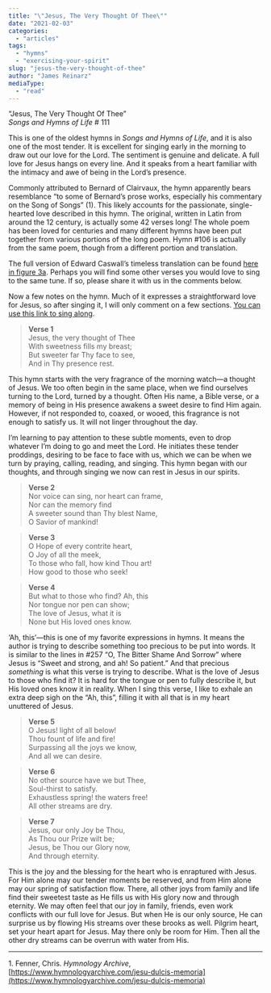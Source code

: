 ```yaml
---
title: "\"Jesus, The Very Thought Of Thee\""
date: "2021-02-03"
categories: 
  - "articles"
tags: 
  - "hymns"
  - "exercising-your-spirit"
slug: "jesus-the-very-thought-of-thee"
author: "James Reinarz"
mediaType: 
  - "read"
---
```


“Jesus, The Very Thought Of Thee”  
_Songs and Hymns of Life_ \# 111

This is one of the oldest hymns in _Songs and Hymns of Life_, and it is also one of the most tender. It is excellent for singing early in the morning to draw out our love for the Lord. The sentiment is genuine and delicate. A full love for Jesus hangs on every line. And it speaks from a heart familiar with the intimacy and awe of being in the Lord’s presence. 

Commonly attributed to Bernard of Clairvaux, the hymn apparently bears resemblance “to some of Bernard’s prose works, especially his commentary on the Song of Songs” (1). This likely accounts for the passionate, single-hearted love described in this hymn. The original, written in Latin from around the 12 century, is actually some 42 verses long! The whole poem has been loved for centuries and many different hymns have been put together from various portions of the long poem. Hymn #106 is actually from the same poem, though from a different portion and translation. 

The full version of Edward Caswall’s timeless translation can be found [here in figure 3a](https://www.hymnologyarchive.com/jesu-dulcis-memoria). Perhaps you will find some other verses you would love to sing to the same tune. If so, please share it with us in the comments below. 

Now a few notes on the hymn. Much of it expresses a straightforward love for Jesus, so after singing it, I will only comment on a few sections. [You can use this link to sing along](https://youtu.be/i-hsBIxsedw).

> **Verse 1**  
> Jesus, the very thought of Thee  
> With sweetness fills my breast;  
> But sweeter far Thy face to see,  
> And in Thy presence rest.

This hymn starts with the very fragrance of the morning watch—a thought of Jesus. We too often begin in the same place, when we find ourselves turning to the Lord, turned by a thought. Often His name, a Bible verse, or a memory of being in His presence awakens a sweet desire to find Him again. However, if not responded to, coaxed, or wooed, this fragrance is not enough to satisfy us. It will not linger throughout the day. 

I’m learning to pay attention to these subtle moments, even to drop whatever I’m doing to go and meet the Lord. He initiates these tender proddings, desiring to be face to face with us, which we can be when we turn by praying, calling, reading, and singing. This hymn began with our thoughts, and through singing we now can rest in Jesus in our spirits.

> **Verse 2**  
> Nor voice can sing, nor heart can frame,  
> Nor can the memory find  
> A sweeter sound than Thy blest Name,  
> O Savior of mankind!

> **Verse 3**  
> O Hope of every contrite heart,  
> O Joy of all the meek,  
> To those who fall, how kind Thou art!  
> How good to those who seek!

> **Verse 4**  
> But what to those who find? Ah, this  
> Nor tongue nor pen can show;  
> The love of Jesus, what it is  
> None but His loved ones know.

‘Ah, this’—this is one of my favorite expressions in hymns. It means the author is trying to describe something too precious to be put into words. It is similar to the lines in #257 “O, The Bitter Shame And Sorrow” where Jesus is “Sweet and strong, and ah! So patient.” And that precious _something_ is what this verse is trying to describe. What is the love of Jesus to those who find it? It is hard for the tongue or pen to fully describe it, but His loved ones know it in reality. When I sing this verse, I like to exhale an extra deep sigh on the “Ah, this”, filling it with all that is in my heart unuttered of Jesus. 

> **Verse 5**  
> O Jesus! light of all below!  
> Thou fount of life and fire!  
> Surpassing all the joys we know,  
> And all we can desire.

> **Verse 6**  
> No other source have we but Thee,  
> Soul-thirst to satisfy.  
> Exhaustless spring! the waters free!  
> All other streams are dry.

> **Verse 7**  
> Jesus, our only Joy be Thou,  
> As Thou our Prize wilt be;  
> Jesus, be Thou our Glory now,  
> And through eternity.

This is the joy and the blessing for the heart who is enraptured with Jesus. For Him alone may our tender moments be reserved, and from Him alone may our spring of satisfaction flow. There, all other joys from family and life find their sweetest taste as He fills us with His glory now and through eternity. We may often feel that our joy in family, friends, even work conflicts with our full love for Jesus. But when He is our only source, He can surprise us by flowing His streams over these brooks as well. Pilgrim heart, set your heart apart for Jesus. May there only be room for Him. Then all the other dry streams can be overrun with water from His.

* * *

1\. Fenner, Chris. _Hymnology Archive_, [https://www.hymnologyarchive.com/jesu-dulcis-memoria](https://www.hymnologyarchive.com/jesu-dulcis-memoria)
